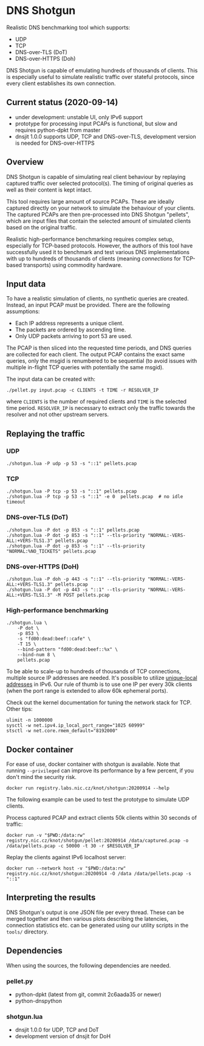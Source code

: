 # DNS Shotgun

Realistic DNS benchmarking tool which supports:

  - UDP
  - TCP
  - DNS-over-TLS (DoT)
  - DNS-over-HTTPS (Doh)

DNS Shotgun is capable of emulating hundreds of thousands of clients.  This is
especially useful to simulate realistic traffic over stateful protocols, since
every client establishes its own connection.

## Current status (2020-09-14)

- under development: unstable UI, only IPv6 support
- prototype for processing input PCAPs is functional, but slow and requires
  python-dpkt from master
- dnsjit 1.0.0 supports UDP, TCP and DNS-over-TLS, development version
  is needed for DNS-over-HTTPS

## Overview

DNS Shotgun is capable of simulating real client behaviour by replaying
captured traffic over selected protocol(s). The timing of original queries as
well as their content is kept intact.

This tool requires large amount of source PCAPs. These are ideally captured
directly on your network to simulate the behaviour of your clients. The captured
PCAPs are then pre-processed into DNS Shotgun "pellets", which are input files
that contain the selected amount of simulated clients based on the original
traffic.

Realistic high-performance benchmarking requires complex setup, especially for
TCP-based protocols. However, the authors of this tool have successfully used it
to benchmark and test various DNS implementations with up to hundreds of
thousands of clients (meaning _connections_ for TCP-based transports) using
commodity hardware.

## Input data

To have a realistic simulation of clients, no synthetic queries are created.
Instead, an input PCAP must be provided. There are the following assumptions:

- Each IP address represents a unique client.
- The packets are ordered by ascending time.
- Only UDP packets arriving to port 53 are used.

The PCAP is then sliced into the requested time periods, and DNS queries are
collected for each client. The output PCAP contains the exact same queries,
only the msgid is renumbered to be sequential (to avoid issues with multiple
in-flight TCP queries with potentially the same msgid).

The input data can be created with:

```
./pellet.py input.pcap -c CLIENTS -t TIME -r RESOLVER_IP
```

where `CLIENTS` is the number of required clients and `TIME` is the selected
time period. `RESOLVER_IP` is necessary to extract only the traffic towards the
resolver and not other upstream servers.

## Replaying the traffic

### UDP

```
./shotgun.lua -P udp -p 53 -s "::1" pellets.pcap
```

### TCP

```
./shotgun.lua -P tcp -p 53 -s "::1" pellets.pcap
./shotgun.lua -P tcp -p 53 -s "::1" -e 0  pellets.pcap  # no idle timeout
```

### DNS-over-TLS (DoT)

```
./shotgun.lua -P dot -p 853 -s "::1" pellets.pcap
./shotgun.lua -P dot -p 853 -s "::1" --tls-priority "NORMAL:-VERS-ALL:+VERS-TLS1.3" pellets.pcap
./shotgun.lua -P dot -p 853 -s "::1" --tls-priority "NORMAL:%NO_TICKETS" pellets.pcap
```

### DNS-over-HTTPS (DoH)

```
./shotgun.lua -P doh -p 443 -s "::1" --tls-priority "NORMAL:-VERS-ALL:+VERS-TLS1.3" pellets.pcap
./shotgun.lua -P dot -p 443 -s "::1" --tls-priority "NORMAL:-VERS-ALL:+VERS-TLS1.3" -M POST pellets.pcap
```

### High-performance benchmarking

```
./shotgun.lua \
	-P dot \
	-p 853 \
	-s "fd00:dead:beef::cafe" \
	-T 15 \
	--bind-pattern "fd00:dead:beef::%x" \
	--bind-num 8 \
	pellets.pcap
```

To be able to scale-up to hundreds of thousands of TCP connections, multiple
source IP addresses are needed. It's possible to utilize [unique-local
addresses](https://en.wikipedia.org/wiki/Unique_local_address) in IPv6. Our rule
of thumb is to use one IP per every 30k clients (when the port range is extended
to allow 60k ephemeral ports).

Check out the kernel documentation for tuning the network stack for TCP. Other tips:
```
ulimit -n 1000000
sysctl -w net.ipv4.ip_local_port_range="1025 60999"
stsctl -w net.core.rmem_default="8192000"
```

## Docker container

For ease of use, docker container with shotgun is available. Note that running
``--privileged`` can improve its performance by a few percent, if you don't mind
the security risk.

```
docker run registry.labs.nic.cz/knot/shotgun:20200914 --help
```

The following example can be used to test the prototype to simulate UDP clients.

Process captured PCAP and extract clients 50k clients within 30 seconds of traffic:

```
docker run -v "$PWD:/data:rw" registry.nic.cz/knot/shotgun/pellet:20200914 /data/captured.pcap -o /data/pellets.pcap -c 50000 -t 30 -r $RESOLVER_IP
```

Replay the clients against IPv6 localhost server:

```
docker run --network host -v "$PWD:/data:rw" registry.nic.cz/knot/shotgun:20200914 -O /data /data/pellets.pcap -s "::1"
```

## Interpreting the results

DNS Shotgun's output is one JSON file per every thread. These can be merged
together and then various plots describing the latencies, connection statistics
etc. can be generated using our utility scripts in the `tools/` directory.

## Dependencies

When using the sources, the following dependencies are needed.

### pellet.py

- python-dpkt (latest from git, commit 2c6aada35 or newer)
- python-dnspython

### shotgun.lua

- dnsjit 1.0.0 for UDP, TCP and DoT
- development version of dnsjit for DoH
